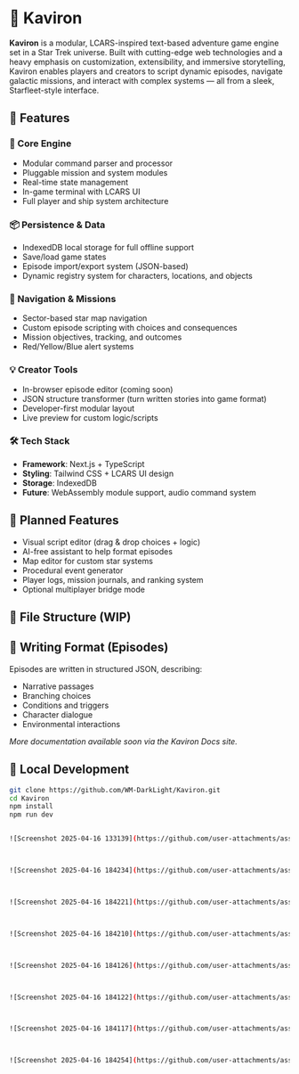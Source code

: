 # 🖖 Kaviron

**Kaviron** is a modular, LCARS-inspired text-based adventure game engine set in a Star Trek universe. Built with cutting-edge web technologies and a heavy emphasis on customization, extensibility, and immersive storytelling, Kaviron enables players and creators to script dynamic episodes, navigate galactic missions, and interact with complex systems — all from a sleek, Starfleet-style interface.

## 🚀 Features

### 🧠 Core Engine
- Modular command parser and processor
- Pluggable mission and system modules
- Real-time state management
- In-game terminal with LCARS UI
- Full player and ship system architecture

### 📦 Persistence & Data
- IndexedDB local storage for full offline support
- Save/load game states
- Episode import/export system (JSON-based)
- Dynamic registry system for characters, locations, and objects

### 🧭 Navigation & Missions
- Sector-based star map navigation
- Custom episode scripting with choices and consequences
- Mission objectives, tracking, and outcomes
- Red/Yellow/Blue alert systems

### 💡 Creator Tools
- In-browser episode editor (coming soon)
- JSON structure transformer (turn written stories into game format)
- Developer-first modular layout
- Live preview for custom logic/scripts

### 🛠️ Tech Stack
- **Framework**: Next.js + TypeScript
- **Styling**: Tailwind CSS + LCARS UI design
- **Storage**: IndexedDB
- **Future**: WebAssembly module support, audio command system

## 🧩 Planned Features
- Visual script editor (drag & drop choices + logic)
- AI-free assistant to help format episodes
- Map editor for custom star systems
- Procedural event generator
- Player logs, mission journals, and ranking system
- Optional multiplayer bridge mode

## 📁 File Structure (WIP)

## 📜 Writing Format (Episodes)
Episodes are written in structured JSON, describing:
- Narrative passages
- Branching choices
- Conditions and triggers
- Character dialogue
- Environmental interactions

*More documentation available soon via the Kaviron Docs site.*

## 🧪 Local Development

```bash
git clone https://github.com/WM-DarkLight/Kaviron.git
cd Kaviron
npm install
npm run dev


![Screenshot 2025-04-16 133139](https://github.com/user-attachments/assets/4624bd13-768a-4083-9293-597584114a86)



![Screenshot 2025-04-16 184234](https://github.com/user-attachments/assets/2457a0a8-3027-43ec-87fd-412a0a1b4562)



![Screenshot 2025-04-16 184221](https://github.com/user-attachments/assets/7fb4f501-d215-4283-b01f-9404a80b405d)



![Screenshot 2025-04-16 184210](https://github.com/user-attachments/assets/85a13b29-14c5-4741-9dfd-4be61b029163)



![Screenshot 2025-04-16 184126](https://github.com/user-attachments/assets/2644b67f-ef2f-4e22-a48d-961de5c7295e)



![Screenshot 2025-04-16 184122](https://github.com/user-attachments/assets/eeb0ca9b-0199-4c2a-b750-12ccddd70a1d)



![Screenshot 2025-04-16 184117](https://github.com/user-attachments/assets/1229e8a0-5b76-4f7e-8d44-236278c50d06)



![Screenshot 2025-04-16 184254](https://github.com/user-attachments/assets/9a20505c-474c-4493-955e-0dfd991555af)
